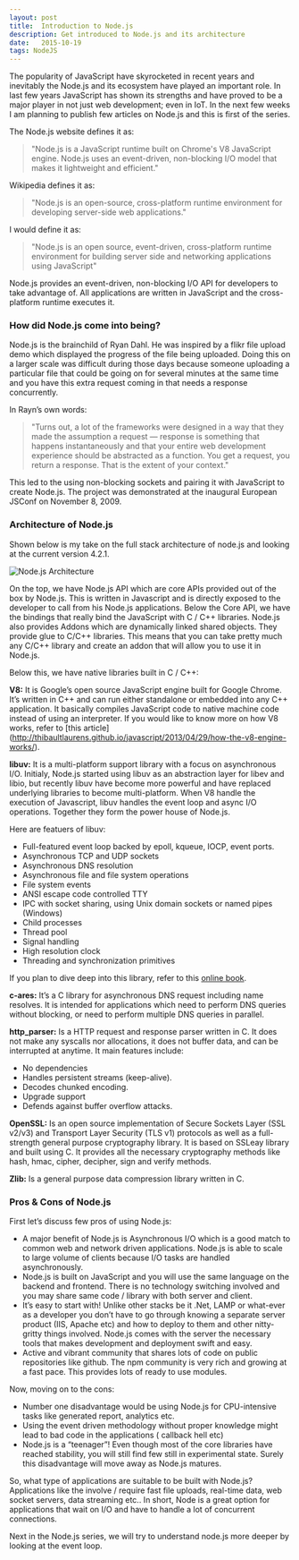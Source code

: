 ```yaml
---
layout: post
title:  Introduction to Node.js
description: Get introduced to Node.js and its architecture
date:   2015-10-19
tags: NodeJS
---
```


The popularity of JavaScript have skyrocketed in recent years and inevitably the Node.js and its ecosystem have played an important role. In last few years JavaScript has shown its strengths and have proved to be a major player in not just web development; even in IoT. In the next few weeks I am planning to publish few articles on Node.js and this is first of the series.

The Node.js website defines it as:

<blockquote>
  "Node.js is a JavaScript runtime built on Chrome's V8 JavaScript engine. Node.js uses an event-driven, non-blocking I/O model that makes it lightweight and efficient."
</blockquote>


Wikipedia defines it as:


<blockquote>
 "Node.js is an open-source, cross-platform runtime environment for developing server-side web applications."
</blockquote>

I would define it as:

<blockquote>
  "Node.js is an open source, event-driven, cross-platform runtime environment for building server side and networking applications using JavaScript"
</blockquote>

Node.js provides an event-driven, non-blocking I/O API for developers to take advantage of. All applications are written in JavaScript and the cross-platform runtime executes it.

### How did Node.js come into being?

Node.js is the brainchild of Ryan Dahl. He was inspired by a flikr file upload demo which displayed the progress of the file being uploaded. Doing this on a larger scale was difficult during those days because someone uploading a particular file that could be going on for several minutes at the same time and you have this extra request coming in that needs a response concurrently.

In Rayn’s own words:

<blockquote>
 "Turns out, a lot of the frameworks were designed in a way that they made the assumption a request — response is something that happens instantaneously and that your entire web development experience should be abstracted as a function. You get a request, you return a response. That is the extent of your context."
</blockquote>

This led to the using non-blocking sockets and pairing it with JavaScript to create Node.js. The project was demonstrated at the inaugural European JSConf on November 8, 2009.

### Architecture of Node.js

Shown below is my take on the full stack architecture of node.js and looking at the current version 4.2.1.

<img class="img-responsive image-center thumbnail" src="{{site.url}}/img/nodejs/nodejs-arch.png" alt="Node.js Architecture" />

On the top, we have Node.js API which are core APIs provided out of the box by Node.js. This is written in Javascript and is directly exposed to the developer to call from his Node.js applications. Below the Core API, we have the bindings that really bind the JavaScript with C / C++ libraries. Node.js also provides Addons which are dynamically linked shared objects. They provide glue to C/C++ libraries. This means that you can take pretty much any C/C++ library and create an addon that will allow you to use it in Node.js.

Below this, we have native libraries built in C / C++:

**V8:** It is Google’s open source JavaScript engine built for Google Chrome. It’s written in C++ and can run either standalone or embedded into any C++ application. It basically compiles JavaScript code to native machine code instead of using an interpreter. If you would like to know more on how V8 works, refer to [this article] (http://thibaultlaurens.github.io/javascript/2013/04/29/how-the-v8-engine-works/).

**libuv:** It is a multi-platform support library with a focus on asynchronous I/O. Initialy, Node.js started using libuv as an abstraction layer for libev and libio, but recently libuv have become more powerful and have replaced underlying libraries to become multi-platform. When V8 handle the execution of Javascript, libuv handles the event loop and async I/O operations. Together they form the power house of Node.js.

Here are featuers of libuv:

- Full-featured event loop backed by epoll, kqueue, IOCP, event ports.
- Asynchronous TCP and UDP sockets
- Asynchronous DNS resolution
- Asynchronous file and file system operations
- File system events
- ANSI escape code controlled TTY
- IPC with socket sharing, using Unix domain sockets or named pipes (Windows)
- Child processes
- Thread pool
- Signal handling
- High resolution clock
- Threading and synchronization primitives

If you plan to dive deep into this library, refer to this [online book](http://nikhilm.github.io/uvbook/).

**c-ares:** It’s a C library for asynchronous DNS request including name resolves. It is intended for applications which need to perform DNS queries without blocking, or need to perform multiple DNS queries in parallel.

**http_parser:** Is a HTTP request and response parser written in C. It does not make any syscalls nor allocations, it does not buffer data, and can be interrupted at anytime. It main features include:

- No dependencies
- Handles persistent streams (keep-alive).
- Decodes chunked encoding.
- Upgrade support
- Defends against buffer overflow attacks.

**OpenSSL:** Is an open source implementation of Secure Sockets Layer (SSL v2/v3) and Transport Layer Security (TLS v1)  protocols as well as a full-strength general purpose cryptography library. It is based on SSLeay library and built using C. It provides all the necessary cryptography methods like hash, hmac, cipher, decipher, sign and verify methods.

**Zlib:** Is a general purpose data compression library written in C.

### Pros & Cons of Node.js

First let’s discuss few pros of using Node.js:

-	A major benefit of Node.js is Asynchronous I/O which is a good match to common web and network driven applications. Node.js is able to scale to large volume of clients because I/O tasks are handled asynchronously.
-	Node.js is built on JavaScript and you will use the same language on the backend and frontend. There is no technology switching involved and you may share same code / library with both server and client.
-	It’s easy to start with! Unlike other stacks be it .Net, LAMP or what-ever as a developer you don’t have to go through knowing a separate server product (IIS, Apache etc) and how to deploy to them and other nitty-gritty things involved. Node.js comes with the server the necessary tools that makes development and deployment swift and easy.
-	Active and vibrant community that shares lots of code on public repositories like github. The npm community is very rich and growing at a fast pace. This provides lots of ready to use modules.

Now, moving on to the cons:

-	Number one disadvantage would be using Node.js for CPU-intensive tasks like generated report, analytics etc.
-	Using the event driven methodology without proper knowledge might lead to  bad code in the applications ( callback hell etc)
-	Node.js is a “teenager”! Even though most of the core libraries have reached stability, you will still find few still in experimental state. Surely this disadvantage will move away as Node.js matures.


So, what type of applications are suitable to be built with Node.js? Applications like the involve / require fast file uploads, real-time data, web socket servers, data streaming etc.. In short, Node is a great option for applications that wait on I/O and have to handle a lot of concurrent connections.

Next in the Node.js series, we will try to understand node.js more deeper by looking at the event loop.
